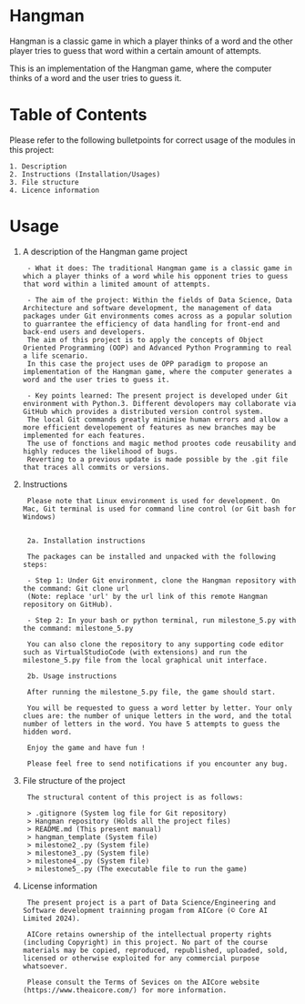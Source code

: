 # 
# Hangman

Hangman is a classic game in which a player thinks of a word and the other player tries to guess that word within a certain amount of attempts.

This is an implementation of the Hangman game, where the computer thinks of a word and the user tries to guess it. 

# 
# Table of Contents

Please refer to the following bulletpoints for correct usage of the modules in this project:

    1. Description
    2. Instructions (Installation/Usages)
    3. File structure
    4. Licence information

# 
# Usage

1. A description of the Hangman game project

        - What it does: The traditional Hangman game is a classic game in which a player thinks of a word while his opponent tries to guess that word within a limited amount of attempts. 

        - The aim of the project: Within the fields of Data Science, Data Architecture and software development, the management of data packages under Git environments comes across as a popular solution to guarrantee the efficiency of data handling for front-end and back-end users and developers.
        The aim of this project is to apply the concepts of Object Oriented Programming (OOP) and Advanced Python Programming to real a life scenario.
        In this case the project uses de OPP paradigm to propose an implementation of the Hangman game, where the computer generates a word and the user tries to guess it.

        - Key points learned: The present project is developed under Git environment with Python.3. Different devolopers may collaborate via GitHub which provides a distributed version control system.
        The local Git commands greatly minimise human errors and allow a more efficient developement of features as new branches may be implemented for each features.
        The use of fonctions and magic method prootes code reusability and highly reduces the likelihood of bugs.
        Reverting to a previous update is made possible by the .git file that traces all commits or versions.

2. Instructions

        Please note that Linux environment is used for development. On Mac, Git terminal is used for command line control (or Git bash for Windows)
        
        
        2a. Installation instructions

        The packages can be installed and unpacked with the following steps:

        - Step 1: Under Git environment, clone the Hangman repository with the command: Git clone url
        (Note: replace 'url' by the url link of this remote Hangman repository on GitHub).

        - Step 2: In your bash or python terminal, run milestone_5.py with the command: milestone_5.py

        You can also clone the repository to any supporting code editor such as VirtualStudioCode (with extensions) and run the milestone_5.py file from the local graphical unit interface.

        2b. Usage instructions

        After running the milestone_5.py file, the game should start.

        You will be requested to guess a word letter by letter. Your only clues are: the number of unique letters in the word, and the total number of letters in the word. You have 5 attempts to guess the hidden word.

        Enjoy the game and have fun !

        Please feel free to send notifications if you encounter any bug.

3. File structure of the project
        
        The structural content of this project is as follows:

        > .gitignore (System log file for Git repository)
        > Hangman repository (Holds all the project files)
        > README.md (This present manual)
        > hangman_template (System file)
        > milestone2_.py (System file)
        > milestone3_.py (System file)
        > milestone4_.py (System file)
        > milestone5_.py (The executable file to run the game)

4. License information

        The present project is a part of Data Science/Engineering and Software development trainning progam from AICore (© Core AI Limited 2024).

        AICore retains ownership of the intellectual property rights (including Copyright) in this project. No part of the course materials may be copied, reproduced, republished, uploaded, sold, licensed or otherwise exploited for any commercial purpose whatsoever.

        Please consult the Terms of Sevices on the AICore website (https://www.theaicore.com/) for more information.
